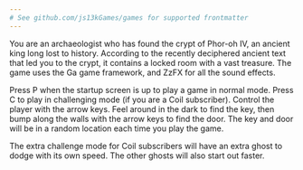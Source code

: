 ```yaml
---
# See github.com/js13kGames/games for supported frontmatter
---
```

You are an archaeologist who has found the crypt of Phor-oh IV, an ancient king long lost to history.  According to the recently deciphered ancient text that led you to the crypt, it contains a locked room with a vast treasure.  The game uses the Ga game framework, and ZzFX for all the sound effects.

Press P when the startup screen is up to play a game in normal mode.  Press C to play in challenging mode (if you are a Coil subscriber).  Control the player with the arrow keys.  Feel around in the dark to find the key, then bump along the walls with the arrow keys to find the door.  The key and door will be in a random location each time you play the game. 

The extra challenge mode for Coil subscribers will have an extra ghost to dodge with its own speed.  The other ghosts will also start out faster.